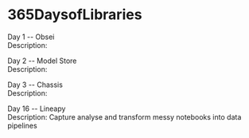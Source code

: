 # 365DaysofLibraries
Day 1 -- Obsei <br />
  Description: 
  
Day 2 -- Model Store <br />
  Description: 

Day 3 -- Chassis <br />
  Description: 

Day 16 -- Lineapy <br />
  Description: Capture analyse and transform messy notebooks into data pipelines
 
